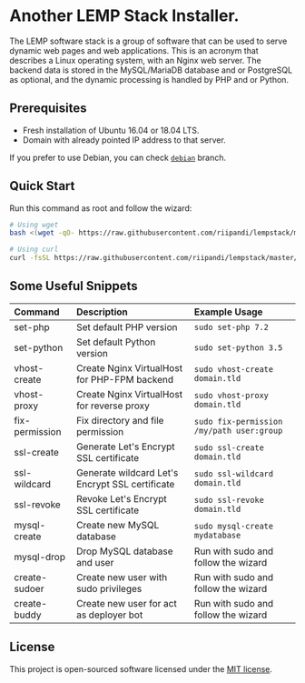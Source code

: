 # Another LEMP Stack Installer.

The LEMP software stack is a group of software that can be used to
serve dynamic web pages and web applications. This is an acronym
that describes a Linux operating system, with an Nginx web server.
The backend data is stored in the MySQL/MariaDB database and or
PostgreSQL as optional, and the dynamic processing is handled by
PHP and or Python.

## Prerequisites

- Fresh installation of Ubuntu 16.04 or 18.04 LTS.
- Domain with already pointed IP address to that server.

If you prefer to use Debian, you can check [`debian`](//github.com/riipandi/lempstack/tree/debian) branch.

## Quick Start

Run this command as root and follow the wizard:

```sh
# Using wget
bash <(wget -qO- https://raw.githubusercontent.com/riipandi/lempstack/master/setup.sh)

# Using curl
curl -fsSL https://raw.githubusercontent.com/riipandi/lempstack/master/setup.sh | bash
```

## Some Useful Snippets

Command            | Description                                       | Example Usage
:------------------|:--------------------------------------------------|:-------------
set-php            | Set default PHP version                           | `sudo set-php 7.2`
set-python         | Set default Python version                        | `sudo set-python 3.5`
vhost-create       | Create Nginx VirtualHost for PHP-FPM backend      | `sudo vhost-create domain.tld`
vhost-proxy        | Create Nginx VirtualHost for reverse proxy        | `sudo vhost-proxy domain.tld`
fix-permission     | Fix directory and file permission                 | `sudo fix-permission /my/path user:group`
ssl-create         | Generate Let's Encrypt SSL certificate            | `sudo ssl-create domain.tld`
ssl-wildcard       | Generate wildcard Let's Encrypt SSL certificate   | `sudo ssl-wildcard domain.tld`
ssl-revoke         | Revoke Let's Encrypt SSL certificate              | `sudo ssl-revoke domain.tld`
mysql-create       | Create new MySQL database                         | `sudo mysql-create mydatabase`
mysql-drop         | Drop MySQL database and user                      | Run with sudo and follow the wizard
create-sudoer      | Create new user with sudo privileges              | Run with sudo and follow the wizard
create-buddy       | Create new user for act as deployer bot           | Run with sudo and follow the wizard

## License

This project is open-sourced software licensed under the [MIT license](./LICENSE).
